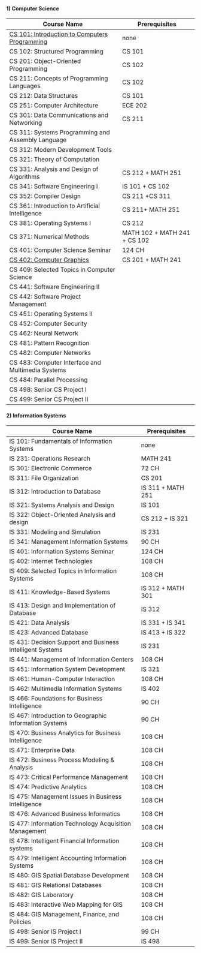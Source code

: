 #### 1) Computer Science 
| Course Name | Prerequisites |
| ------------- | ------------- |
| [CS 101: Introduction to Computers Programming](courses/CS101.md) | none |
| CS 102: Structured Programming | CS 101 |
| CS 201: Object-Oriented Programming | CS 102 |
| CS 211: Concepts of Programming Languages | CS 102 |
| CS 212: Data Structures | CS 101 |
| CS 251: Computer Architecture | ECE 202 |
| CS 301: Data Communications and Networking | CS 211 | |
| CS 311: Systems Programming and Assembly Language | |
| CS 312: Modern Development Tools | |
| CS 321: Theory of Computation | |
| CS 331: Analysis and Design of Algorithms | CS 212 + MATH 251 |
| CS 341: Software Engineering I | IS 101 + CS 102 |
| CS 352: Compiler Design |  CS 211 +CS 311 |
| CS 361: Introduction to Artificial Intelligence | CS 211+ MATH 251 |
| CS 381: Operating Systems I | CS 212 |
| CS 371: Numerical Methods | MATH 102 + MATH 241 + CS 102 |
| CS 401: Computer Science Seminar | 124 CH |
| [CS 402: Computer Graphics](courses/CS402.md) | CS 201 + MATH 241 |
| CS 409: Selected Topics in Computer Science | |
| CS 441: Software Engineering II | |
| CS 442: Software Project Management | |
| CS 451: Operating Systems II | |
| CS 452: Computer Security | |
| CS 462: Neural Network | |
| CS 481: Pattern Recognition | |
| CS 482: Computer Networks | |
| CS 483: Computer Interface and Multimedia Systems | |
| CS 484: Parallel Processing | |
| CS 498: Senior CS Project I | |
| CS 499: Senior CS Project II | |

#### 2) Information Systems
| Course Name | Prerequisites |
| ------------- | ------------- |
| IS 101: Fundamentals of Information Systems | none |
| IS 231: Operations Research | MATH 241 |
| IS 301: Electronic Commerce | 72 CH |
| IS 311: File Organization | CS 201 | 
| IS 312: Introduction to Database |  IS 311 + MATH 251 |
| IS 321: Systems Analysis and Design | IS 101 |
| IS 322: Object-Oriented Analysis and design | CS 212 + IS 321 |
| IS 331: Modeling and Simulation  | IS 231
| IS 341: Management Information Systems | 90 CH
| IS 401: Information Systems Seminar | 124 CH |
| IS 402: Internet Technologies | 108 CH |
| IS 409: Selected Topics in Information Systems | 108 CH |
| IS 411: Knowledge-Based Systems | IS 312 + MATH 301 |
| IS 413: Design and Implementation of Database | IS 312 |
| IS 421: Data Analysis | IS 331 + IS 341 |
| IS 423: Advanced Database | IS 413 + IS 322 |
| IS 431: Decision Support and Business Intelligent Systems | IS 231 |
| IS 441: Management of Information Centers | 108 CH |
| IS 451: Information System Development | IS 321 |
| IS 461: Human-Computer Interaction | 108 CH |
| IS 462: Multimedia Information Systems | IS 402 |
| IS 466: Foundations for Business Intelligence | 90 CH |
| IS 467: Introduction to Geographic Information Systems | 90 CH |
| IS 470: Business Analytics for Business Intelligence | 108 CH |
| IS 471: Enterprise Data | 108 CH |
| IS 472: Business Process Modeling & Analysis | 108 CH |
| IS 473: Critical Performance Management | 108 CH |
| IS 474: Predictive Analytics | 108 CH |
| IS 475: Management Issues in Business Intelligence | 108 CH |
| IS 476: Advanced Business Informatics | 108 CH |
| IS 477: Information Technology Acquisition Management | 108 CH |
| IS 478: Intelligent Financial Information systems | 108 CH |
| IS 479: Intelligent Accounting Information Systems | 108 CH |
| IS 480: GIS Spatial Database Development | 108 CH |
| IS 481: GIS Relational Databases | 108 CH |
| IS 482: GIS Laboratory | 108 CH |
| IS 483: Interactive Web Mapping for GIS | 108 CH |
| IS 484: GIS Management, Finance, and Policies | 108 CH |
| IS 498: Senior IS Project I | 99 CH |
| IS 499: Senior IS Project II | IS 498 |
